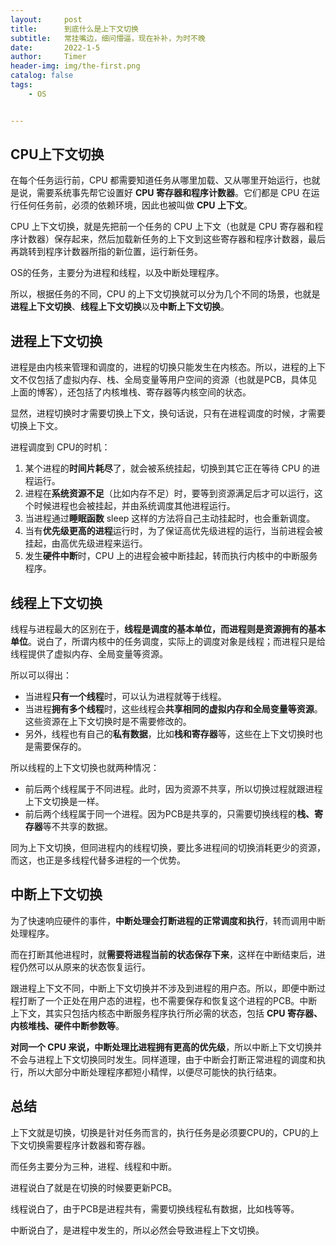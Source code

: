 ```yaml
---
layout:     post
title:      到底什么是上下文切换
subtitle:   常挂嘴边，细问懵逼，现在补补，为时不晚
date:       2022-1-5
author:     Timer
header-img: img/the-first.png
catalog: false
tags:
    - OS


---
```


## CPU上下文切换

在每个任务运行前，CPU 都需要知道任务从哪里加载、又从哪里开始运行，也就是说，需要系统事先帮它设置好 **CPU 寄存器和程序计数器**。它们都是 CPU 在运行任何任务前，必须的依赖环境，因此也被叫做 **CPU 上下文**。

CPU 上下文切换，就是先把前一个任务的 CPU 上下文（也就是 CPU 寄存器和程序计数器）保存起来，然后加载新任务的上下文到这些寄存器和程序计数器，最后再跳转到程序计数器所指的新位置，运行新任务。

OS的任务，主要分为进程和线程，以及中断处理程序。

所以，根据任务的不同，CPU 的上下文切换就可以分为几个不同的场景，也就是**进程上下文切换**、**线程上下文切换**以及**中断上下文切换**。



## 进程上下文切换

进程是由内核来管理和调度的，进程的切换只能发生在内核态。所以，进程的上下文不仅包括了虚拟内存、栈、全局变量等用户空间的资源（也就是PCB，具体见上面的博客），还包括了内核堆栈、寄存器等内核空间的状态。

显然，进程切换时才需要切换上下文，换句话说，只有在进程调度的时候，才需要切换上下文。

进程调度到 CPU的时机：

1. 某个进程的**时间片耗尽**了，就会被系统挂起，切换到其它正在等待 CPU 的进程运行。
2.  进程在**系统资源不足**（比如内存不足）时，要等到资源满足后才可以运行，这个时候进程也会被挂起，并由系统调度其他进程运行。
3. 当进程通过**睡眠函数** sleep 这样的方法将自己主动挂起时，也会重新调度。
4. 当有**优先级更高的进程**运行时，为了保证高优先级进程的运行，当前进程会被挂起，由高优先级进程来运行。
5. 发生**硬件中断**时，CPU 上的进程会被中断挂起，转而执行内核中的中断服务程序。  

  



## 线程上下文切换

线程与进程最大的区别在于，**线程是调度的基本单位，而进程则是资源拥有的基本单位**。说白了，所谓内核中的任务调度，实际上的调度对象是线程；而进程只是给线程提供了虚拟内存、全局变量等资源。

所以可以得出：

- 当进程**只有一个线程**时，可以认为进程就等于线程。
- 当进程**拥有多个线程**时，这些线程会**共享相同的虚拟内存和全局变量等资源**。这些资源在上下文切换时是不需要修改的。
- 另外，线程也有自己的**私有数据**，比如**栈和寄存器**等，这些在上下文切换时也是需要保存的。

所以线程的上下文切换也就两种情况：

- 前后两个线程属于不同进程。此时，因为资源不共享，所以切换过程就跟进程上下文切换是一样。
- 前后两个线程属于同一个进程。因为PCB是共享的，只需要切换线程的**栈、寄存器**等不共享的数据。

同为上下文切换，但同进程内的线程切换，要比多进程间的切换消耗更少的资源，而这，也正是多线程代替多进程的一个优势。

  

## **中断上下文切换**

为了快速响应硬件的事件，**中断处理会打断进程的正常调度和执行**，转而调用中断处理程序。

而在打断其他进程时，就**需要将进程当前的状态保存下来**，这样在中断结束后，进程仍然可以从原来的状态恢复运行。

跟进程上下文不同，中断上下文切换并不涉及到进程的用户态。所以，即便中断过程打断了一个正处在用户态的进程，也不需要保存和恢复这个进程的PCB。中断上下文，其实只包括内核态中断服务程序执行所必需的状态，包括 **CPU 寄存器、内核堆栈、硬件中断参数等**。

**对同一个 CPU 来说，中断处理比进程拥有更高的优先级**，所以中断上下文切换并不会与进程上下文切换同时发生。同样道理，由于中断会打断正常进程的调度和执行，所以大部分中断处理程序都短小精悍，以便尽可能快的执行结束。

  

## 总结

上下文就是切换，切换是针对任务而言的，执行任务是必须要CPU的，CPU的上下文切换需要程序计数器和寄存器。

而任务主要分为三种，进程、线程和中断。

进程说白了就是在切换的时候要更新PCB。

线程说白了，由于PCB是进程共有，需要切换线程私有数据，比如栈等等。

中断说白了，是进程中发生的，所以必然会导致进程上下文切换。







